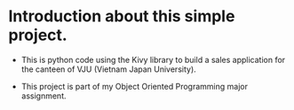 # Introduction about this simple project.

- This is python code using the Kivy library to build a sales application for the canteen of VJU (Vietnam Japan University).

- This project is part of my Object Oriented Programming major assignment.
